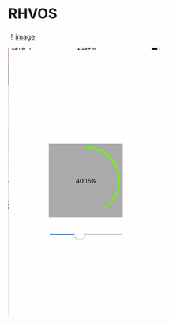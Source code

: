 # RHVOS

！[image](https://github.com/storingwang/RHVOS/blob/main/ezgif.com-gif-maker%20(1).gif?raw=true)

![image](https://github.com/ZhengYaWei1992/ZWProgressView/blob/master/Untitled3.gif)
